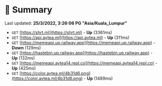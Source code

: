 # 📖 Summary
Last updated: **25/3/2022, 3:26:06 PG "Asia/Kuala_Lumpur"**

- `GET` [https://shrt.ml](https://shrt.ml) - **Up** (3361ms)
- `GET` [https://api.aytea.ml](https://api.aytea.ml) - **Up** (311ms)
- `GET` [https://memeapi.up.railway.app](https://memeapi.up.railway.app) - **Down** (129ms)
- `GET` [https://hastebin.up.railway.app](https://hastebin.up.railway.app) - **Up** (132ms)
- `GET` [https://memeapi.aytea14.repl.co](https://memeapi.aytea14.repl.co) - **Up** (425ms)
- `GET` [https://color.aytea.ml/4b31d6.png](https://color.aytea.ml/4b31d6.png) - **Up** (1489ms)
